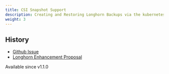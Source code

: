 ```yaml
---
title: CSI Snapshot Support
description: Creating and Restoring Longhorn Backups via the kubernetes CSI snapshot mechanism
weight: 3
---
```


## History
- [Github Issue](https://github.com/longhorn/longhorn/issues/304)
- [Longhorn Enhancement Proposal](https://github.com/longhorn/longhorn/blob/master/enhancements/20200904-csi-snapshot-support.md)

Available since v1.1.0
